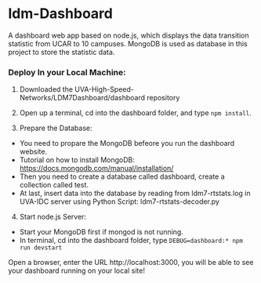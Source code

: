 # ldm-Dashboard

A dashboard web app based on node.js, which displays the data transition statistic from UCAR to 10 campuses.
MongoDB is used as database in this project to store the statistic data.

### Deploy In your Local Machine:

1. Downloaded the UVA-High-Speed-Networks/LDM7Dashboard/dashboard repository
2. Open up a terminal, cd into the dashboard folder, and type `npm install`.

3. Prepare the Database:
  - You need to propare the MongoDB befeore you run the dashboard website.
  - Tutorial on how to install MongoDB: https://docs.mongodb.com/manual/installation/
  - Then you need to create a database called dashboard, create a collection called test.
  - At last, insert data into the database by reading from ldm7-rtstats.log in UVA-IDC server using Python Script: ldm7-rtstats-decoder.py

4. Start node.js Server:
  - Start your MongoDB first if mongod is not running.
  - In terminal, cd into the dashboard folder, type `DEBUG=dashboard:* npm run devstart`

Open a browser, enter the URL http://localhost:3000, you will be able to see your dashboard running on your local site!

